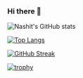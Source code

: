 ### Hi there 👋
![Nashit's GitHub stats](https://github-readme-stats.vercel.app/api?username=barqx&theme=dracula&show_icons=true&include_all_commits=true)

[![Top Langs](https://github-readme-stats.vercel.app/api/top-langs/?username=barqx&layout=compact&theme=dracula)](https://github.com/anuraghazra/github-readme-stats)

[![GitHub Streak]( https://github-readme-streak-stats-eight.vercel.app/?user=BARQx&theme=dracula)](https://git.io/streak-stats)

[![trophy](https://github-profile-trophy.vercel.app/?username=barqx&theme=dracula&no-frame=true&title=PullRequest,PullRequestMerged)](https://github.com/ryo-ma/github-profile-trophy)
